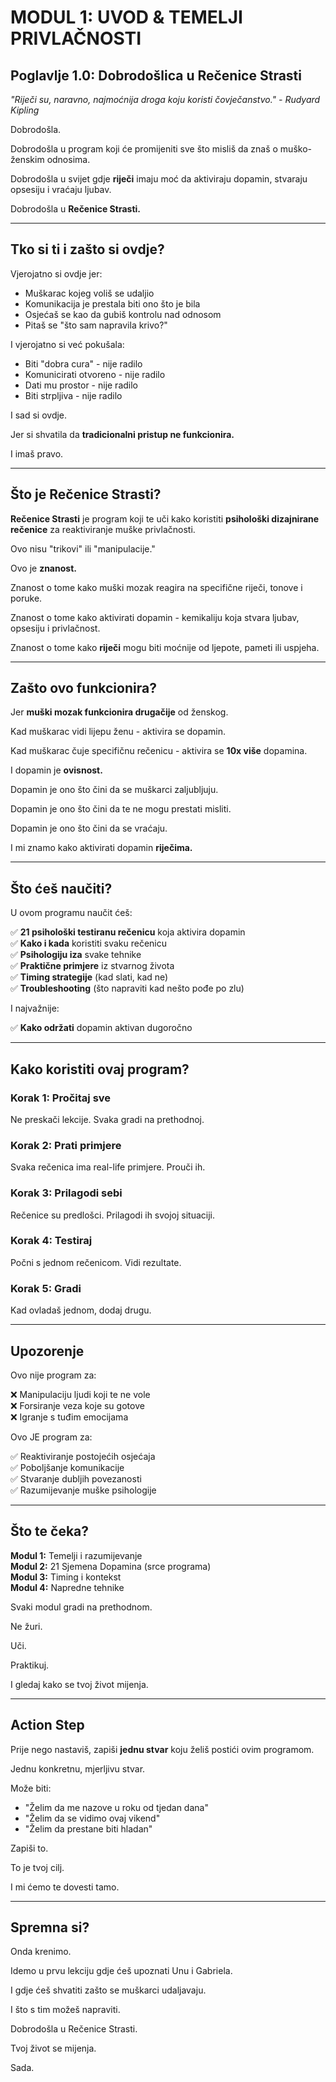# MODUL 1: UVOD & TEMELJI PRIVLAČNOSTI

## Poglavlje 1.0: Dobrodošlica u Rečenice Strasti

*"Riječi su, naravno, najmoćnija droga koju koristi čovječanstvo." - Rudyard Kipling*

Dobrodošla.

Dobrodošla u program koji će promijeniti sve što misliš da znaš o muško-ženskim odnosima.

Dobrodošla u svijet gdje **riječi** imaju moć da aktiviraju dopamin, stvaraju opsesiju i vraćaju ljubav.

Dobrodošla u **Rečenice Strasti.**

---

## Tko si ti i zašto si ovdje?

Vjerojatno si ovdje jer:

- Muškarac kojeg voliš se udaljio
- Komunikacija je prestala biti ono što je bila
- Osjećaš se kao da gubiš kontrolu nad odnosom
- Pitaš se "što sam napravila krivo?"

I vjerojatno si već pokušala:

- Biti "dobra cura" - nije radilo
- Komunicirati otvoreno - nije radilo  
- Dati mu prostor - nije radilo
- Biti strpljiva - nije radilo

I sad si ovdje.

Jer si shvatila da **tradicionalni pristup ne funkcionira.**

I imaš pravo.

---

## Što je Rečenice Strasti?

**Rečenice Strasti** je program koji te uči kako koristiti **psihološki dizajnirane rečenice** za reaktiviranje muške privlačnosti.

Ovo nisu "trikovi" ili "manipulacije."

Ovo je **znanost.**

Znanost o tome kako muški mozak reagira na specifične riječi, tonove i poruke.

Znanost o tome kako aktivirati dopamin - kemikaliju koja stvara ljubav, opsesiju i privlačnost.

Znanost o tome kako **riječi** mogu biti moćnije od ljepote, pameti ili uspjeha.

---

## Zašto ovo funkcionira?

Jer **muški mozak funkcionira drugačije** od ženskog.

Kad muškarac vidi lijepu ženu - aktivira se dopamin.

Kad muškarac čuje specifičnu rečenicu - aktivira se **10x više** dopamina.

I dopamin je **ovisnost.**

Dopamin je ono što čini da se muškarci zaljubljuju.

Dopamin je ono što čini da te ne mogu prestati misliti.

Dopamin je ono što čini da se vraćaju.

I mi znamo kako aktivirati dopamin **riječima.**

---

## Što ćeš naučiti?

U ovom programu naučit ćeš:

✅ **21 psihološki testiranu rečenicu** koja aktivira dopamin  
✅ **Kako i kada** koristiti svaku rečenicu  
✅ **Psihologiju iza** svake tehnike  
✅ **Praktične primjere** iz stvarnog života  
✅ **Timing strategije** (kad slati, kad ne)  
✅ **Troubleshooting** (što napraviti kad nešto pođe po zlu)

I najvažnije:

✅ **Kako održati** dopamin aktivan dugoročno

---

## Kako koristiti ovaj program?

### Korak 1: Pročitaj sve
Ne preskači lekcije. Svaka gradi na prethodnoj.

### Korak 2: Prati primjere
Svaka rečenica ima real-life primjere. Prouči ih.

### Korak 3: Prilagodi sebi
Rečenice su predlošci. Prilagodi ih svojoj situaciji.

### Korak 4: Testiraj
Počni s jednom rečenicom. Vidi rezultate.

### Korak 5: Gradi
Kad ovladaš jednom, dodaj drugu.

---

## Upozorenje

Ovo nije program za:

❌ Manipulaciju ljudi koji te ne vole  
❌ Forsiranje veza koje su gotove  
❌ Igranje s tuđim emocijama  

Ovo JE program za:

✅ Reaktiviranje postojećih osjećaja  
✅ Poboljšanje komunikacije  
✅ Stvaranje dubljih povezanosti  
✅ Razumijevanje muške psihologije  

---

## Što te čeka?

**Modul 1:** Temelji i razumijevanje  
**Modul 2:** 21 Sjemena Dopamina (srce programa)  
**Modul 3:** Timing i kontekst  
**Modul 4:** Napredne tehnike  

Svaki modul gradi na prethodnom.

Ne žuri.

Uči.

Praktikuj.

I gledaj kako se tvoj život mijenja.

---

## Action Step

Prije nego nastaviš, zapiši **jednu stvar** koju želiš postići ovim programom.

Jednu konkretnu, mjerljivu stvar.

Može biti:
- "Želim da me nazove u roku od tjedan dana"
- "Želim da se vidimo ovaj vikend"  
- "Želim da prestane biti hladan"

Zapiši to.

To je tvoj cilj.

I mi ćemo te dovesti tamo.

---

## Spremna si?

Onda krenimo.

Idemo u prvu lekciju gdje ćeš upoznati Unu i Gabriela.

I gdje ćeš shvatiti zašto se muškarci udaljavaju.

I što s tim možeš napraviti.

Dobrodošla u Rečenice Strasti.

Tvoj život se mijenja.

Sada.


